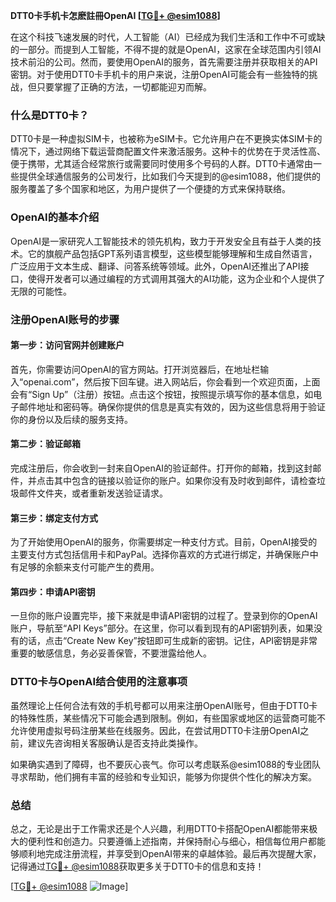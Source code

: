 **DTT0卡手机卡怎麽註冊OpenAI [[TG💪+ @esim1088](https://t.me/s/esim1088)]**

在这个科技飞速发展的时代，人工智能（AI）已经成为我们生活和工作中不可或缺的一部分。而提到人工智能，不得不提的就是OpenAI，这家在全球范围内引领AI技术前沿的公司。然而，要使用OpenAI的服务，首先需要注册并获取相关的API密钥。对于使用DTT0卡手机卡的用户来说，注册OpenAI可能会有一些独特的挑战，但只要掌握了正确的方法，一切都能迎刃而解。

### 什么是DTT0卡？

DTT0卡是一种虚拟SIM卡，也被称为eSIM卡。它允许用户在不更换实体SIM卡的情况下，通过网络下载运营商配置文件来激活服务。这种卡的优势在于灵活性高、便于携带，尤其适合经常旅行或需要同时使用多个号码的人群。DTT0卡通常由一些提供全球通信服务的公司发行，比如我们今天提到的@esim1088，他们提供的服务覆盖了多个国家和地区，为用户提供了一个便捷的方式来保持联络。

### OpenAI的基本介绍

OpenAI是一家研究人工智能技术的领先机构，致力于开发安全且有益于人类的技术。它的旗舰产品包括GPT系列语言模型，这些模型能够理解和生成自然语言，广泛应用于文本生成、翻译、问答系统等领域。此外，OpenAI还推出了API接口，使得开发者可以通过编程的方式调用其强大的AI功能，这为企业和个人提供了无限的可能性。

### 注册OpenAI账号的步骤

#### 第一步：访问官网并创建账户
首先，你需要访问OpenAI的官方网站。打开浏览器后，在地址栏输入“openai.com”，然后按下回车键。进入网站后，你会看到一个欢迎页面，上面会有“Sign Up”（注册）按钮。点击这个按钮，按照提示填写你的基本信息，如电子邮件地址和密码等。确保你提供的信息是真实有效的，因为这些信息将用于验证你的身份以及后续的服务支持。

#### 第二步：验证邮箱
完成注册后，你会收到一封来自OpenAI的验证邮件。打开你的邮箱，找到这封邮件，并点击其中包含的链接以验证你的账户。如果你没有及时收到邮件，请检查垃圾邮件文件夹，或者重新发送验证请求。

#### 第三步：绑定支付方式
为了开始使用OpenAI的服务，你需要绑定一种支付方式。目前，OpenAI接受的主要支付方式包括信用卡和PayPal。选择你喜欢的方式进行绑定，并确保账户中有足够的余额来支付可能产生的费用。

#### 第四步：申请API密钥
一旦你的账户设置完毕，接下来就是申请API密钥的过程了。登录到你的OpenAI账户，导航至“API Keys”部分。在这里，你可以看到现有的API密钥列表，如果没有的话，点击“Create New Key”按钮即可生成新的密钥。记住，API密钥是非常重要的敏感信息，务必妥善保管，不要泄露给他人。

### DTT0卡与OpenAI结合使用的注意事项

虽然理论上任何合法有效的手机号都可以用来注册OpenAI账号，但由于DTT0卡的特殊性质，某些情况下可能会遇到限制。例如，有些国家或地区的运营商可能不允许使用虚拟号码注册某些在线服务。因此，在尝试用DTT0卡注册OpenAI之前，建议先咨询相关客服确认是否支持此类操作。

如果确实遇到了障碍，也不要灰心丧气。你可以考虑联系@esim1088的专业团队寻求帮助，他们拥有丰富的经验和专业知识，能够为你提供个性化的解决方案。

### 总结

总之，无论是出于工作需求还是个人兴趣，利用DTT0卡搭配OpenAI都能带来极大的便利性和创造力。只要遵循上述指南，并保持耐心与细心，相信每位用户都能够顺利地完成注册流程，并享受到OpenAI带来的卓越体验。最后再次提醒大家，记得通过[TG💪+ @esim1088](https://t.me/s/esim1088)获取更多关于DTT0卡的信息和支持！

[[TG💪+ @esim1088](https://t.me/s/esim1088) ![Image](https://i.postimg.cc/4NQfJmqS/Snipaste-2025-05-13-00-14-12.png)]